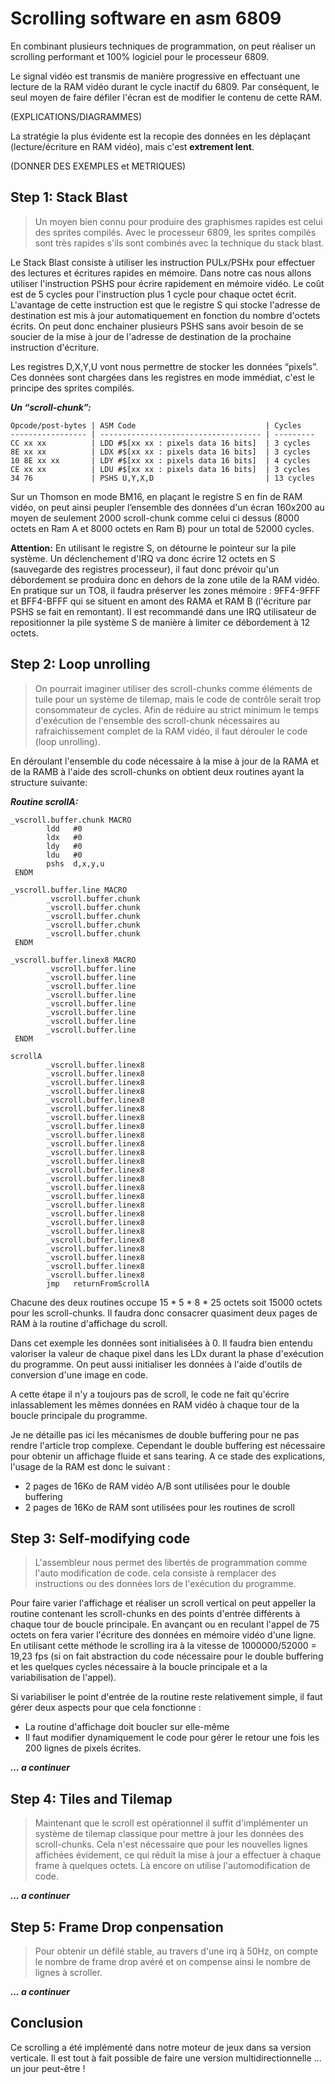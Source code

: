# Scrolling software en asm 6809

En combinant plusieurs techniques de programmation, on peut réaliser un scrolling performant et 100% logiciel pour le processeur 6809.


Le signal vidéo est transmis de manière progressive en effectuant une lecture de la RAM vidéo durant le cycle inactif du 6809. Par conséquent, le seul moyen de faire défiler l'écran est de modifier le contenu de cette RAM.

(EXPLICATIONS/DIAGRAMMES)

La stratégie la plus évidente est la recopie des données en les déplaçant (lecture/écriture en RAM vidéo), mais c'est **extrement lent**.

(DONNER DES EXEMPLES et METRIQUES)

## Step 1: Stack Blast

> Un moyen bien connu pour produire des graphismes rapides est celui des sprites compilés. Avec le processeur 6809, les sprites compilés sont très rapides s'ils sont combinés avec la technique du stack blast.

Le Stack Blast consiste à utiliser les instruction PULx/PSHx pour effectuer des lectures et écritures rapides en mémoire. Dans notre cas nous allons utiliser l'instruction PSHS pour écrire rapidement en mémoire vidéo. Le coût est de 5 cycles pour l'instruction plus 1 cycle pour chaque octet écrit.
L'avantage de cette instruction est que le registre S qui stocke l'adresse de destination est mis à jour automatiquement en fonction du nombre d'octets écrits. On peut donc enchainer plusieurs PSHS sans avoir besoin de se soucier de la mise à jour de l'adresse de destination de la prochaine instruction d'écriture.

Les registres D,X,Y,U vont nous permettre de stocker les données “pixels”. Ces données sont chargées dans les registres en mode immédiat, c'est le principe des sprites compilés.

***Un “scroll-chunk”:***
```
Opcode/post-bytes | ASM Code                             | Cycles
----------------- | ------------------------------------ | ---------
CC xx xx          | LDD #$[xx xx : pixels data 16 bits]  | 3 cycles
8E xx xx          | LDX #$[xx xx : pixels data 16 bits]  | 3 cycles
10 8E xx xx       | LDY #$[xx xx : pixels data 16 bits]  | 4 cycles
CE xx xx          | LDU #$[xx xx : pixels data 16 bits]  | 3 cycles
34 76             | PSHS U,Y,X,D                         | 13 cycles
```

Sur un Thomson en mode BM16, en plaçant le registre S en fin de RAM vidéo, on peut ainsi peupler l’ensemble des données d'un écran 160x200 au moyen de seulement 2000 scroll-chunk comme celui ci dessus (8000 octets en Ram A et 8000 octets en Ram B) pour un total de 52000 cycles.

**Attention:**
En utilisant le registre S, on détourne le pointeur sur la pile système. Un déclenchement d'IRQ va donc écrire 12 octets en S (sauvegarde des registres processeur), il faut donc prévoir qu'un débordement se produira donc en dehors de la zone utile de la RAM vidéo.
En pratique sur un TO8, il faudra préserver les zones mémoire : 9FF4-9FFF et BFF4-BFFF qui se situent en amont des RAMA et RAM B (l'écriture par PSHS se fait en remontant). Il est recommandé dans une IRQ utilisateur de repositionner la pile système S de manière à limiter ce débordement à 12 octets.

## Step 2: Loop unrolling

> On pourrait imaginer utiliser des scroll-chunks comme éléments de tuile pour un système de tilemap, mais le code de contrôle serait trop consommateur de cycles. Afin de réduire au strict minimum le temps d'exécution de l'ensemble des scroll-chunk nécessaires au rafraichissement complet de la RAM vidéo, il faut dérouler le code (loop unrolling).

En déroulant l'ensemble du code nécessaire à la mise à jour de la RAMA et de la RAMB à l'aide des scroll-chunks on obtient deux routines ayant la structure suivante:

***Routine scrollA:***

    _vscroll.buffer.chunk MACRO
            ldd   #0
            ldx   #0
            ldy   #0
            ldu   #0
            pshs  d,x,y,u
     ENDM
    
    _vscroll.buffer.line MACRO
            _vscroll.buffer.chunk
            _vscroll.buffer.chunk
            _vscroll.buffer.chunk
            _vscroll.buffer.chunk
            _vscroll.buffer.chunk
     ENDM
    
    _vscroll.buffer.linex8 MACRO
            _vscroll.buffer.line
            _vscroll.buffer.line
            _vscroll.buffer.line
            _vscroll.buffer.line
            _vscroll.buffer.line
            _vscroll.buffer.line
            _vscroll.buffer.line
            _vscroll.buffer.line
     ENDM

    scrollA     
            _vscroll.buffer.linex8
            _vscroll.buffer.linex8
            _vscroll.buffer.linex8
            _vscroll.buffer.linex8
            _vscroll.buffer.linex8
            _vscroll.buffer.linex8
            _vscroll.buffer.linex8
            _vscroll.buffer.linex8
            _vscroll.buffer.linex8
            _vscroll.buffer.linex8
            _vscroll.buffer.linex8
            _vscroll.buffer.linex8
            _vscroll.buffer.linex8
            _vscroll.buffer.linex8
            _vscroll.buffer.linex8
            _vscroll.buffer.linex8
            _vscroll.buffer.linex8
            _vscroll.buffer.linex8
            _vscroll.buffer.linex8
            _vscroll.buffer.linex8
            _vscroll.buffer.linex8
            _vscroll.buffer.linex8
            _vscroll.buffer.linex8
            _vscroll.buffer.linex8
            _vscroll.buffer.linex8
            jmp   returnFromScrollA

Chacune des deux routines occupe 15 * 5 * 8 * 25 octets soit 15000 octets pour les scroll-chunks. Il faudra donc consacrer quasiment deux pages de RAM à la routine d'affichage du scroll.

Dans cet exemple les données sont initialisées à 0. Il faudra bien entendu valoriser la valeur de chaque pixel dans les LDx durant la phase d'exécution du programme. On peut aussi initialiser les données à l'aide d'outils de conversion d'une image en code.

A cette étape il n'y a toujours pas de scroll, le code ne fait qu'écrire inlassablement les mêmes données en RAM vidéo à chaque tour de la boucle principale du programme.

Je ne détaille pas ici les mécanismes de double buffering pour ne pas rendre l'article trop complexe. Cependant le double buffering est nécessaire pour obtenir un affichage fluide et sans tearing. A ce stade des explications, l'usage de la RAM est donc le suivant :
- 2 pages de 16Ko de RAM vidéo A/B sont utilisées pour le double buffering 
- 2 pages de 16Ko de RAM sont utilisées pour les routines de scroll

## Step 3: Self-modifying code

> L'assembleur nous permet des libertés de programmation comme l'auto modification de code. cela consiste à remplacer des instructions ou des données lors de l'exécution du programme. 

Pour faire varier l'affichage et réaliser un scroll vertical on peut appeller la routine contenant les scroll-chunks en des points d'entrée différents à chaque tour de boucle principale. En avançant ou en reculant l'appel de 75 octets on fera varier l'écriture des données en mémoire vidéo d'une ligne. En utilisant cette méthode le scrolling ira à la vitesse de 1000000/52000 = 19,23 fps (si on fait abstraction du code nécessaire pour le double buffering et les quelques cycles nécessaire à la boucle principale et a la variabilisation de l'appel).

Si variabiliser le point d'entrée de la routine reste relativement simple, il faut gérer deux aspects pour que cela fonctionne :
- La routine d'affichage doit boucler sur elle-même
- Il faut modifier dynamiquement le code pour gérer le retour une fois les 200 lignes de pixels écrites.

***... a continuer***

## Step 4: Tiles and Tilemap

> Maintenant que le scroll est opérationnel il suffit d'implémenter un système de tilemap classique pour mettre à jour les données des scroll-chunks. Cela n'est nécessaire que pour les nouvelles lignes affichées évidement, ce qui réduit la mise à jour a effectuer à chaque frame à quelques octets. Là encore on utilise l'automodification de code.


***... a continuer***

## Step 5: Frame Drop conpensation

> Pour obtenir un défilé stable, au travers d'une irq à 50Hz, on compte le nombre de frame drop avéré et on compense ainsi le nombre de lignes à scroller.

***... a continuer***

## Conclusion

Ce scrolling a été implémenté dans notre moteur de jeux dans sa version verticale. Il est tout à fait possible de faire une version multidirectionnelle ... un jour peut-être !